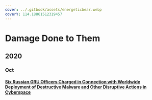 ```yaml
---
cover: ../.gitbook/assets/energeticbear.webp
coverY: 114.18861512319457
---
```


# Damage Done to Them

## 2020

### Oct

#### [Six Russian GRU Officers Charged in Connection with Worldwide Deployment of Destructive Malware and Other Disruptive Actions in Cyberspace](damage-done-to-them.md#undefined)

